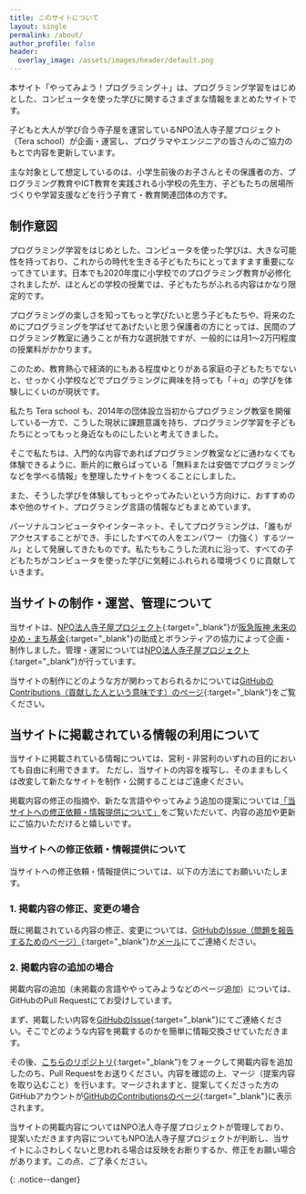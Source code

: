 ```yaml
---
title: このサイトについて
layout: single
permalink: /about/
author_profile: false
header:
  overlay_image: /assets/images/header/default.png
---
```

本サイト「やってみよう！プログラミング＋」は、プログラミング学習をはじめとした、コンピュータを使った学びに関するさまざまな情報をまとめたサイトです。

子どもと大人が学び合う寺子屋を運営しているNPO法人寺子屋プロジェクト（Tera school）が企画・運営し、プログラマやエンジニアの皆さんのご協力のもとで内容を更新しています。

主な対象として想定しているのは、小学生前後のお子さんとその保護者の方、プログラミング教育やICT教育を実践される小学校の先生方、子どもたちの居場所づくりや学習支援などを行う子育て・教育関連団体の方です。

## 制作意図
プログラミング学習をはじめとした、コンピュータを使った学びは、大きな可能性を持っており、これからの時代を生きる子どもたちにとってますます重要になってきています。日本でも2020年度に小学校でのプログラミング教育が必修化されましたが、ほとんどの学校の授業では、子どもたちがふれる内容はかなり限定的です。

プログラミングの楽しさを知ってもっと学びたいと思う子どもたちや、将来のためにプログラミングを学ばせてあげたいと思う保護者の方にとっては、民間のプログラミング教室に通うことが有力な選択肢ですが、一般的には月1〜2万円程度の授業料がかかります。

このため、教育熱心で経済的にもある程度ゆとりがある家庭の子どもたちでないと、せっかく小学校などでプログラミングに興味を持っても「＋α」の学びを体験しにくいのが現状です。

私たち Tera school も、2014年の団体設立当初からプログラミング教室を開催している一方で、こうした現状に課題意識を持ち、プログラミング学習を子どもたちにとってもっと身近なものにしたいと考えてきました。

そこで私たちは、入門的な内容であればプログラミング教室などに通わなくても体験できるように、断片的に散らばっている「無料または安価でプログラミングなどを学べる情報」を整理したサイトをつくることにしました。

また、そうした学びを体験してもっとやってみたいという方向けに、おすすめの本や他のサイト、プログラミング言語の情報などもまとめています。

パーソナルコンピュータやインターネット、そしてプログラミングは、「誰もがアクセスすることができ、手にしたすべての人をエンパワー（力強く）するツール」として発展してきたものです。私たちもこうした流れに沿って、すべての子どもたちがコンピュータを使った学びに気軽にふれられる環境づくりに貢献していきます。

## 当サイトの制作・運営、管理について
当サイトは、[NPO法人寺子屋プロジェクト](){:target="_blank"}が[阪急阪神 未来のゆめ・まち基金](https://www.hankyu-hanshin.co.jp/yume-machi/kikin.html){:target="_blank"}の助成とボランティアの協力によって企画・制作しました。管理・運営については[NPO法人寺子屋プロジェクト](){:target="_blank"}が行っています。

当サイトの制作にどのような方が関わっておられるかについては[GitHubのContributions（貢献した人という意味です）のページ](https://github.com/teraschool/teraschool.github.io/graphs/contributors){:target="_blank"}をご覧ください。

## 当サイトに掲載されている情報の利用について
当サイトに掲載されている情報については、営利・非営利のいずれの目的においても自由に利用できます。
ただし、当サイトの内容を複写し、そのままもしくは改変して新たなサイトを制作・公開することはご遠慮ください。

掲載内容の修正の指摘や、新たな言語ややってみよう追加の提案については[「当サイトへの修正依頼・情報提供について」](#当サイトへの修正依頼・情報提供について)をご覧いただいて、内容の追加や更新にご協力いただけると嬉しいです。

### 当サイトへの修正依頼・情報提供について
当サイトへの修正依頼・情報提供については、以下の方法にてお願いいたします。

### 1. 掲載内容の修正、変更の場合  
既に掲載されている内容の修正、変更については、[GitHubのIssue（問題を報告するためのページ）](https://github.com/teraschool/teraschool.github.io/issues){:target="_blank"}か[メール](mailto:lets@teraschool.org)にてご連絡ください。

### 2. 掲載内容の追加の場合  
掲載内容の追加（未掲載の言語ややってみようなどのページ追加）については、GitHubのPull Requestにてお受けしています。

まず、掲載したい内容を[GitHubのIssue](https://github.com/teraschool/teraschool.github.io/issues){:target="_blank"}にてご連絡ください。そこでどのような内容を掲載するのかを簡単に情報交換させていただきます。

その後、[こちらのリポジトリ](https://github.com/teraschool/teraschool.github.io){:target="_blank"}をフォークして掲載内容を追加したのち、Pull Requestをお送りください。内容を確認の上、マージ（提案内容を取り込むこと）を行います。マージされますと、提案してくださった方のGitHubアカウントが[GitHubのContributionsのページ](https://github.com/teraschool/teraschool.github.io/graphs/contributors){:target="_blank"}に表示されます。

<p>当サイトの掲載内容についてはNPO法人寺子屋プロジェクトが管理しており、提案いただきます内容についてもNPO法人寺子屋プロジェクトが判断し、当サイトにふさわしくないと思われる場合は反映をお断りするか、修正をお願い場合があります。この点、ご了承ください。</p>{: .notice--danger}
